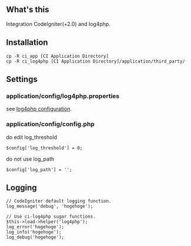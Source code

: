 ## What's this
Integration CodeIgniter(+2.0) and log4php.

## Installation
	cp -R ci_app [CI Application Directory]
	cp -R ci_log4php [CI Application Directory]/application/third_party/

## Settings
### application/config/log4php.properties
see [log4php configuration](http://logging.apache.org/log4php/docs/configuration.html).

### application/config/config.php
do edit log_threshold

	$config['log_threshold'] = 0;

do not use log_path

	$config['log_path'] = '';

## Logging
	// CodeIgniter default logging function.
	log_message('debug', 'hogehoge');
	
	// Use ci-log4php sugar functions.
	$this->load->helper('log4php');
	log_error('hogehoge');
	log_info('hogehoge');
	log_debug('hogehoge');
